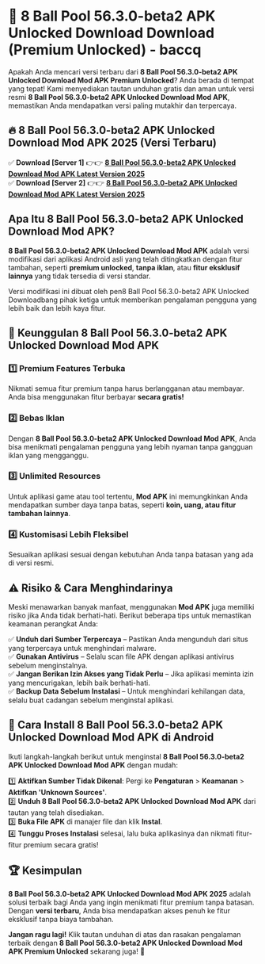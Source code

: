 # 🎯 8 Ball Pool 56.3.0-beta2 APK Unlocked Download  Download (Premium Unlocked) -  baccq

Apakah Anda mencari versi terbaru dari **8 Ball Pool 56.3.0-beta2 APK Unlocked Download Mod APK Premium Unlocked**? Anda berada di tempat yang tepat! Kami menyediakan tautan unduhan gratis dan aman untuk versi resmi **8 Ball Pool 56.3.0-beta2 APK Unlocked Download Mod APK**, memastikan Anda mendapatkan versi paling mutakhir dan terpercaya.

## 🔥 8 Ball Pool 56.3.0-beta2 APK Unlocked Download Mod APK 2025 (Versi Terbaru)

✅ **Download [Server 1]** 👉👉 [**8 Ball Pool 56.3.0-beta2 APK Unlocked Download Mod APK Latest Version 2025**](https://momento.my/?title=8_Ball_Pool_56.3.0-beta2_APK_Unlocked_Download)  
✅ **Download [Server 2]** 👉👉 [**8 Ball Pool 56.3.0-beta2 APK Unlocked Download Mod APK Latest Version 2025**](https://momento.my/?title=8_Ball_Pool_56.3.0-beta2_APK_Unlocked_Download)  

## Apa Itu 8 Ball Pool 56.3.0-beta2 APK Unlocked Download Mod APK?

**8 Ball Pool 56.3.0-beta2 APK Unlocked Download Mod APK** adalah versi modifikasi dari aplikasi Android asli yang telah ditingkatkan dengan fitur tambahan, seperti **premium unlocked**, **tanpa iklan**, atau **fitur eksklusif lainnya** yang tidak tersedia di versi standar.

Versi modifikasi ini dibuat oleh pen8 Ball Pool 56.3.0-beta2 APK Unlocked Downloadbang pihak ketiga untuk memberikan pengalaman pengguna yang lebih baik dan lebih kaya fitur.

## 🎯 Keunggulan 8 Ball Pool 56.3.0-beta2 APK Unlocked Download Mod APK

### 1️⃣ Premium Features Terbuka
Nikmati semua fitur premium tanpa harus berlangganan atau membayar. Anda bisa menggunakan fitur berbayar **secara gratis!**

### 2️⃣ Bebas Iklan
Dengan **8 Ball Pool 56.3.0-beta2 APK Unlocked Download Mod APK**, Anda bisa menikmati pengalaman pengguna yang lebih nyaman tanpa gangguan iklan yang mengganggu.

### 3️⃣ Unlimited Resources
Untuk aplikasi game atau tool tertentu, **Mod APK** ini memungkinkan Anda mendapatkan sumber daya tanpa batas, seperti **koin, uang, atau fitur tambahan lainnya**.

### 4️⃣ Kustomisasi Lebih Fleksibel
Sesuaikan aplikasi sesuai dengan kebutuhan Anda tanpa batasan yang ada di versi resmi.

## ⚠️ Risiko & Cara Menghindarinya

Meski menawarkan banyak manfaat, menggunakan **Mod APK** juga memiliki risiko jika Anda tidak berhati-hati. Berikut beberapa tips untuk memastikan keamanan perangkat Anda:

✅ **Unduh dari Sumber Terpercaya** – Pastikan Anda mengunduh dari situs yang terpercaya untuk menghindari malware.  
✅ **Gunakan Antivirus** – Selalu scan file APK dengan aplikasi antivirus sebelum menginstalnya.  
✅ **Jangan Berikan Izin Akses yang Tidak Perlu** – Jika aplikasi meminta izin yang mencurigakan, lebih baik berhati-hati.  
✅ **Backup Data Sebelum Instalasi** – Untuk menghindari kehilangan data, selalu buat cadangan sebelum menginstal aplikasi.

## 📌 Cara Install 8 Ball Pool 56.3.0-beta2 APK Unlocked Download Mod APK di Android

Ikuti langkah-langkah berikut untuk menginstal **8 Ball Pool 56.3.0-beta2 APK Unlocked Download Mod APK** dengan mudah:

1️⃣ **Aktifkan Sumber Tidak Dikenal**: Pergi ke **Pengaturan** > **Keamanan** > **Aktifkan 'Unknown Sources'**.  
2️⃣ **Unduh 8 Ball Pool 56.3.0-beta2 APK Unlocked Download Mod APK** dari tautan yang telah disediakan.  
3️⃣ **Buka File APK** di manajer file dan klik **Instal**.  
4️⃣ **Tunggu Proses Instalasi** selesai, lalu buka aplikasinya dan nikmati fitur-fitur premium secara gratis!

## 🏆 Kesimpulan

**8 Ball Pool 56.3.0-beta2 APK Unlocked Download Mod APK 2025** adalah solusi terbaik bagi Anda yang ingin menikmati fitur premium tanpa batasan. Dengan **versi terbaru**, Anda bisa mendapatkan akses penuh ke fitur eksklusif tanpa biaya tambahan.

**Jangan ragu lagi!** Klik tautan unduhan di atas dan rasakan pengalaman terbaik dengan **8 Ball Pool 56.3.0-beta2 APK Unlocked Download Mod APK Premium Unlocked** sekarang juga! 🚀
